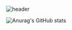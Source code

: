 <!--
**alls7554/alls7554** is a ✨ _special_ ✨ repository because its `README.md` (this file) appears on your GitHub profile.

Here are some ideas to get you started:

- 🔭 I’m currently working on ...
- 🌱 I’m currently learning ...
- 👯 I’m looking to collaborate on ...
- 🤔 I’m looking for help with ...
- 💬 Ask me about ...
- 📫 How to reach me: ...
- 😄 Pronouns: ...
- ⚡ Fun fact: ...
-->
![header](https://capsule-render.vercel.app/api?type=slice&color=timeAuto&text=%PackCO%20&height=300&textBg=false&fontAlign=70&fontAlignY=20&rotate=20&animation=twinkling)

![Anurag's GitHub stats](https://github-readme-stats.vercel.app/api?username=alls7554&show_icons=true&theme=tokyonight)


